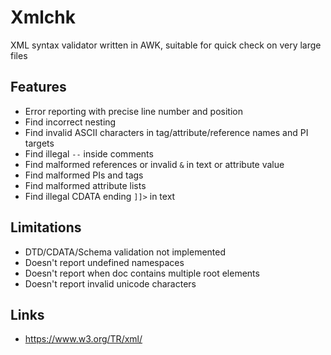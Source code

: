 # Xmlchk
XML syntax validator written in AWK, suitable for quick check on very large files

## Features
* Error reporting with precise line number and position
* Find incorrect nesting
* Find invalid ASCII characters in tag/attribute/reference names and PI targets
* Find illegal `--` inside comments
* Find malformed references or invalid `&` in text or attribute value
* Find malformed PIs and tags
* Find malformed attribute lists
* Find illegal CDATA ending `]]>` in text

## Limitations
* DTD/CDATA/Schema validation not implemented
* Doesn't report undefined namespaces
* Doesn't report when doc contains multiple root elements
* Doesn't report invalid unicode characters

## Links
* https://www.w3.org/TR/xml/